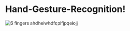 # Hand-Gesture-Recognition!
![6 fingers](https://user-images.githubusercontent.com/96665634/147470322-845a03b5-d1ed-4885-81e7-c1533cdfdb6b.jpeg)
ahdheiwhdfqpifjpqeiojj
